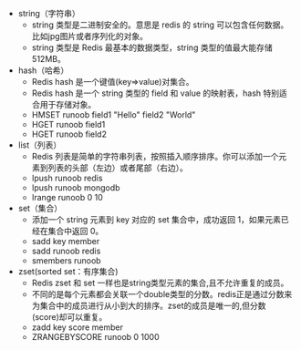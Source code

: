 - string（字符串）
  - string 类型是二进制安全的。意思是 redis 的 string 可以包含任何数据。比如jpg图片或者序列化的对象。
  - string 类型是 Redis 最基本的数据类型，string 类型的值最大能存储 512MB。
- hash（哈希）
  - Redis hash 是一个键值(key=>value)对集合。
  - Redis hash 是一个 string 类型的 field 和 value 的映射表，hash 特别适合用于存储对象。
  - HMSET runoob field1 "Hello" field2 "World"
  - HGET runoob field1
  - HGET runoob field2
- list（列表）
  - Redis 列表是简单的字符串列表，按照插入顺序排序。你可以添加一个元素到列表的头部（左边）或者尾部（右边）。
  - lpush runoob redis
  - lpush runoob mongodb
  - lrange runoob 0 10
- set（集合）
  - 添加一个 string 元素到 key 对应的 set 集合中，成功返回 1，如果元素已经在集合中返回 0。
  - sadd key member
  - sadd runoob redis
  - smembers runoob
- zset(sorted set：有序集合)
  - Redis zset 和 set 一样也是string类型元素的集合,且不允许重复的成员。
  - 不同的是每个元素都会关联一个double类型的分数。redis正是通过分数来为集合中的成员进行从小到大的排序。zset的成员是唯一的,但分数(score)却可以重复。
  - zadd key score member 
  - ZRANGEBYSCORE runoob 0 1000